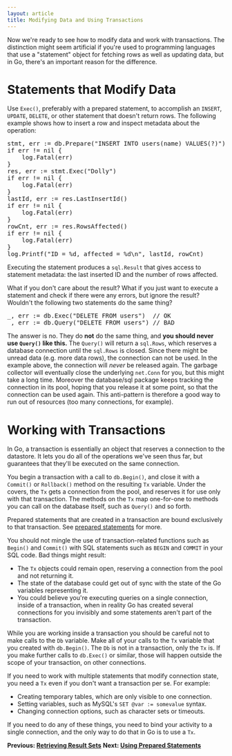 ```yaml
---
layout: article
title: Modifying Data and Using Transactions
---
```


Now we're ready to see how to modify data and work with transactions. The
distinction might seem artificial if you're used to programming languages that
use a "statement" object for fetching rows as well as updating data, but in Go,
there's an important reason for the difference.

Statements that Modify Data
===========================

Use `Exec()`, preferably with a prepared statement, to accomplish an `INSERT`,
`UPDATE`, `DELETE`, or other statement that doesn't return rows. The following
example shows how to insert a row and inspect metadata about the operation:

<pre class="prettyprint lang-go">
stmt, err := db.Prepare("INSERT INTO users(name) VALUES(?)")
if err != nil {
	log.Fatal(err)
}
res, err := stmt.Exec("Dolly")
if err != nil {
	log.Fatal(err)
}
lastId, err := res.LastInsertId()
if err != nil {
	log.Fatal(err)
}
rowCnt, err := res.RowsAffected()
if err != nil {
	log.Fatal(err)
}
log.Printf("ID = %d, affected = %d\n", lastId, rowCnt)
</pre>

Executing the statement produces a `sql.Result` that gives access to statement
metadata: the last inserted ID and the number of rows affected.

What if you don't care about the result? What if you just want to execute a
statement and check if there were any errors, but ignore the result? Wouldn't
the following two statements do the same thing?

<pre class="prettyprint lang-go">
_, err := db.Exec("DELETE FROM users")  // OK
_, err := db.Query("DELETE FROM users") // BAD
</pre>

The answer is no. They do **not** do the same thing, and **you should never use
`Query()` like this.** The `Query()` will return a `sql.Rows`, which reserves a
database connection until the `sql.Rows` is closed.
Since there might be unread data (e.g. more data rows), the connection can not
be used. In the example above, the connection will *never* be released again.
The garbage collector will eventually close the underlying `net.Conn` for you,
but this might take a long time. Moreover the database/sql package keeps
tracking the connection in its pool, hoping that you release it at some point,
so that the connection can be used again.
This anti-pattern is therefore a good way to run out of resources (too many
connections, for example).

Working with Transactions
=========================

In Go, a transaction is essentially an object that reserves a connection to the
datastore. It lets you do all of the operations we've seen thus far, but
guarantees that they'll be executed on the same connection.

You begin a transaction with a call to `db.Begin()`, and close it with a
`Commit()` or `Rollback()` method on the resulting `Tx` variable. Under the
covers, the `Tx` gets a connection from the pool, and reserves it for use only
with that transaction. The methods on the `Tx` map one-for-one to methods you
can call on the database itself, such as `Query()` and so forth.

Prepared statements that are created in a transaction are bound exclusively to
that transaction. See [prepared statements](prepared.html) for more.

You should not mingle the use of transaction-related functions such as `Begin()`
and `Commit()` with SQL statements such as `BEGIN` and `COMMIT` in your SQL
code. Bad things might result:

* The `Tx` objects could remain open, reserving a connection from the pool and not returning it.
* The state of the database could get out of sync with the state of the Go variables representing it.
* You could believe you're executing queries on a single connection, inside of a transaction, when in reality Go has created several connections for you invisibly and some statements aren't part of the transaction.

While you are working inside a transaction you should be careful not to make
calls to the `Db` variable. Make all of your calls to the `Tx` variable that you
created with `db.Begin()`. The `Db` is not in a transaction, only the `Tx` is.
If you make further calls to `db.Exec()` or similar, those will happen outside
the scope of your transaction, on other connections.

If you need to work with multiple statements that modify connection state, you
need a `Tx` even if you don't want a transaction per se. For example:

* Creating temporary tables, which are only visible to one connection.
* Setting variables, such as MySQL's `SET @var := somevalue` syntax.
* Changing connection options, such as character sets or timeouts.

If you need to do any of these things, you need to bind your activity to a
single connection, and the only way to do that in Go is to use a `Tx`.

**Previous: [Retrieving Result Sets](04.0.retrieving.md)**
**Next: [Using Prepared Statements](06.0.prepared.md)**
